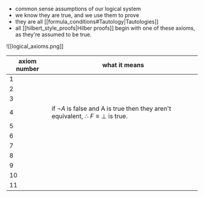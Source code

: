 - common sense assumptions of our logical system 
- we know they are true, and we use them to prove
- they are all [[formula_conditions#Tautology|Tautologies]]
- all [[hilbert_style_proofs|Hilber proofs]] begin with one of these axioms, as they're assumed to be true.

![[logical_axioms.png]]

| axiom number | what it means |
| ------------ | ------------- |
| 1            |               |
| 2            |               |
| 3            |               |
| 4            |if $\neg A$ is false and A is true then they aren't equivalent, $\therefore$ $F \equiv \bot$ is true. |
| 5            |               |
| 6            |               |
| 7            |               |
| 8            |               |
| 9            |               |
| 10           |               |
| 11             |               |

